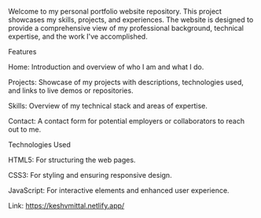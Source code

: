 Welcome to my personal portfolio website repository. This project showcases my skills, projects, and experiences. The website is designed to provide a comprehensive view of my professional background, technical expertise, and the work I've accomplished.

Features

Home: Introduction and overview of who I am and what I do.

Projects: Showcase of my projects with descriptions, technologies used, and links to live demos or repositories.

Skills: Overview of my technical stack and areas of expertise.

Contact: A contact form for potential employers or collaborators to reach out to me.

Technologies Used

HTML5: For structuring the web pages.

CSS3: For styling and ensuring responsive design.

JavaScript: For interactive elements and enhanced user experience.

Link: https://keshvmittal.netlify.app/
